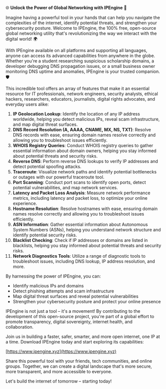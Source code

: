 🌐 **Unlock the Power of Global Networking with IPEngine** 🚀

Imagine having a powerful tool in your hands that can help you navigate the complexities of the internet, identify potential threats, and strengthen your cybersecurity posture. Welcome to IPEngine, the 100% free, open-source global networking utility that's revolutionizing the way we interact with the digital world! 🌍

With IPEngine available on all platforms and supporting all languages, anyone can access its advanced capabilities from anywhere in the globe. Whether you're a student researching suspicious scholarship domains, a developer debugging DNS propagation issues, or a small business owner monitoring DNS uptime and anomalies, IPEngine is your trusted companion. 🛡️

This incredible tool offers an array of features that make it an essential resource for IT professionals, network engineers, security analysts, ethical hackers, researchers, educators, journalists, digital rights advocates, and everyday users alike:

1.  **IP Geolocation Lookup**: Identify the location of any IP address worldwide, helping you detect malicious IPs, reveal scam infrastructure, and map digital threat surfaces.
2.  **DNS Record Resolution (A, AAAA, CNAME, MX, NS, TXT)**: Resolve DNS records with ease, ensuring domain names resolve correctly and allowing you to troubleshoot issues efficiently.
3.  **WHOIS Registry Queries**: Conduct WHOIS registry queries to gather essential information about domain owners, helping you stay informed about potential threats and security risks.
4.  **Reverse DNS**: Perform reverse DNS lookups to verify IP addresses and detect potential spoofing attacks.
5.  **Traceroute**: Visualize network paths and identify potential bottlenecks or outages with our powerful traceroute tool.
6.  **Port Scanning**: Conduct port scans to identify open ports, detect potential vulnerabilities, and map network services.
7.  **Latency and Packet Loss Analysis**: Measure network performance metrics, including latency and packet loss, to optimize your online experience.
8.  **Hostname Resolution**: Resolve hostnames with ease, ensuring domain names resolve correctly and allowing you to troubleshoot issues efficiently.
9.  **ASN Information**: Gather essential information about Autonomous System Numbers (ASNs), helping you understand network structure and identify potential security risks.
10. **Blacklist Checking**: Check if IP addresses or domains are listed in blacklists, helping you stay informed about potential threats and security risks.
11. **Network Diagnostics Tools**: Utilize a range of diagnostic tools to troubleshoot issues, including DNS lookup, IP address resolution, and more.

By harnessing the power of IPEngine, you can:

*   Identify malicious IPs and domains
*   Detect phishing attempts and scam infrastructure
*   Map digital threat surfaces and reveal potential vulnerabilities
*   Strengthen your cybersecurity posture and protect your online presence

IPEngine is not just a tool – it's a movement! By contributing to the development of this open-source project, you're part of a global effort to promote transparency, digital sovereignty, internet health, and collaboration.

Join us in building a faster, safer, smarter, and more open internet, one IP at a time. Download IPEngine today and start exploring its capabilities:

[https://www.ipengine.xyz](https://www.ipengine.xyz)

Share this powerful tool with your friends, tech communities, and online groups. Together, we can create a digital landscape that's more secure, more transparent, and more accessible to everyone.

Let's build the internet of tomorrow – starting today!